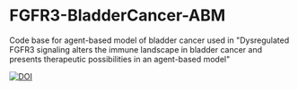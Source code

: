 # FGFR3-BladderCancer-ABM
Code base for agent-based model of bladder cancer used in "Dysregulated FGFR3 signaling alters the immune landscape in bladder cancer and presents therapeutic possibilities in an agent-based model"

[![DOI](https://zenodo.org/badge/756415466.svg)](https://zenodo.org/doi/10.5281/zenodo.10652028)

